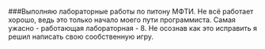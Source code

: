###Выполняю лабораторные работы по питону МФТИ.
Не всё работает хорошо, ведь это только начало моего пути программиста.
Самая ужасно - работающая лабораторная - 8. Не осознав как это исправить я решил написать свою сообственную игру. 
